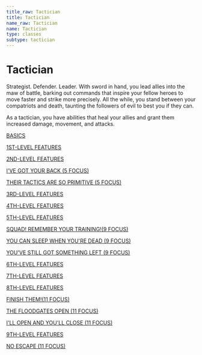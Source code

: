 ```yaml
---
title_raw: Tactician
title: Tactician
name_raw: Tactician
name: Tactician
type: classes
subtype: tactician
---
```


# Tactician

Strategist. Defender. Leader. With sword in hand, you lead allies into the maw of battle, barking out commands that inspire your fellow heroes to move faster and strike more precisely. All the while, you stand between your compatriots and death, taunting the followers of evil to best you if they can.

As a tactician, you have abilities that heal your allies and grant them increased damage, movement, and attacks.

[BASICS](./Basics/Basics.md)

[1ST-LEVEL FEATURES](./1st-Level%20Features/1st-Level%20Features.md)

[2ND-LEVEL FEATURES](./2nd-Level%20Features/2nd-Level%20Features.md)

[I'VE GOT YOUR BACK (5 FOCUS)](./Ive%20Got%20Your%20Back.md)

[THEIR TACTICS ARE SO PRIMITIVE (5 FOCUS)](./Their%20Tactics%20Are%20So%20Primitive/Their%20Tactics%20Are%20So%20Primitive.md)

[3RD-LEVEL FEATURES](./3rd-Level%20Features/3rd-Level%20Features.md)

[4TH-LEVEL FEATURES](./4th-Level%20Features/4th-Level%20Features.md)

[5TH-LEVEL FEATURES](./5th-Level%20Features/5th-Level%20Features.md)

[SQUAD! REMEMBER YOUR TRAINING!(9 FOCUS)](<./Squad%20Remember%20Your%20TRAINING(9%20FOCUS).md>)

[YOU CAN SLEEP WHEN YOU'RE DEAD (9 FOCUS)](./You%20Can%20Sleep%20When%20Youre%20Dead.md)

[YOU'VE STILL GOT SOMETHING LEFT (9 FOCUS)](./Youve%20Still%20Got%20Something%20Left.md)

[6TH-LEVEL FEATURES](./6th-Level%20Features/6th-Level%20Features.md)

[7TH-LEVEL FEATURES](./7th-Level%20Features/7th-Level%20Features.md)

[8TH-LEVEL FEATURES](./8th-Level%20Features/8th-Level%20Features.md)

[FINISH THEM!(11 FOCUS)](<./Finish%20THEM(11%20FOCUS).md>)

[THE FLOODGATES OPEN (11 FOCUS)](./The%20Floodgates%20Open.md)

[I'LL OPEN AND YOU'LL CLOSE (11 FOCUS)](./Ill%20Open%20And%20Youll%20Close.md)

[9TH-LEVEL FEATURES](./9th-Level%20Features/9th-Level%20Features.md)

[NO ESCAPE (11 FOCUS)](./No%20Escape.md)
